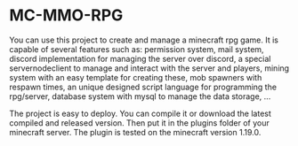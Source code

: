 # MC-MMO-RPG
You can use this project to create and manage a minecraft rpg game. It is capable of several features such as:
  permission system,
  mail system,
  discord implementation for managing the server over discord,
  a special servernodeclient to manage and interact with the server and players,
  mining system with an easy template for creating these,
  mob spawners with respawn times,
  an unique designed script language for programming the rpg/server,
  database system with mysql to manage the data storage,
  ...

The project is easy to deploy. You can compile it or download the latest compiled and released version. Then put it in the plugins folder of your minecraft server. The plugin is tested on the minecraft version 1.19.0.
